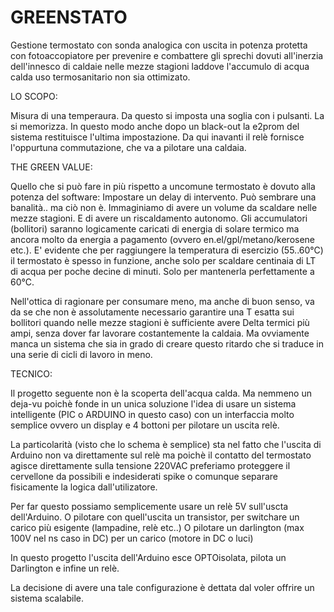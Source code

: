 GREENSTATO
==========

Gestione termostato con sonda analogica con uscita in potenza protetta con fotoaccopiatore per prevenire e combattere gli sprechi dovuti all'inerzia dell'innesco di caldaie nelle mezze stagioni laddove l'accumulo di acqua calda uso termosanitario non sia ottimizato.

LO SCOPO:

Misura di una temperaura. Da questo si imposta una soglia con i pulsanti. La si memorizza. In questo modo anche dopo un black-out la e2prom del sistema restituisce l'ultima impostazione.
Da qui inavanti il relè fornisce l'oppurtuna commutazione, che va a pilotare una caldaia.

THE GREEN VALUE:

Quello che si può fare in più rispetto a uncomune termostato è dovuto alla potenza del software:
Impostare un delay di intervento. 
Può sembrare una banalità.. ma ciò non è.
Immaginiamo di avere un volume da scaldare nelle mezze stagioni. E di avere un riscaldamento autonomo.
Gli accumulatori (bollitori) saranno logicamente caricati di energia di solare termico ma ancora molto da energia a pagamento (ovvero en.el/gpl/metano/kerosene etc.).
E' evidente che per raggiungere la temperatura di esercizio (55..60°C) il termostato è spesso in funzione, anche solo per scaldare centinaia di LT di acqua per poche decine di minuti. Solo per mantenerla perfettamente a 60°C.

Nell'ottica di ragionare per consumare meno, ma anche di buon senso, va da se che non è assolutamente necessario garantire una T esatta sui bollitori quando nelle mezze stagioni è sufficiente avere Delta termici più ampi, senza dover far lavorare costantemente la caldaia.
Ma ovviamente manca un sistema che sia in grado di creare questo ritardo che si traduce in una serie di cicli di lavoro in meno.


TECNICO:

Il progetto seguente non è la scoperta dell'acqua calda. 
Ma nemmeno un deja-vu poichè fonde in un unica soluzione l'idea di usare un sistema intelligente (PIC o ARDUINO in questo caso) con un interfaccia molto semplice ovvero un display e 4 bottoni per pilotare un uscita relè.

La particolarità (visto che lo schema è semplice) sta nel fatto che l'uscita di Arduino non va direttamente sul relè ma poichè il contatto del termostato agisce direttamente sulla tensione 220VAC preferiamo proteggere il cervellone da possibili e indesiderati spike o comunque separare fisicamente la logica dall'utilizatore.

Per far questo possiamo semplicemente usare un relè 5V sull'uscta dell'Arduino. 
O pilotare con quell'uscita un transistor, per switchare un carico più esigente (lampadine, relè etc..) 
O pilotare un darlington (max 100V nel ns caso in DC) per un carico (motore in DC o luci)

In questo progetto l'uscita dell'Arduino esce OPTOisolata, pilota un Darlington e infine un relè.

La decisione di avere una tale configurazione è dettata dal voler offrire un sistema scalabile.


